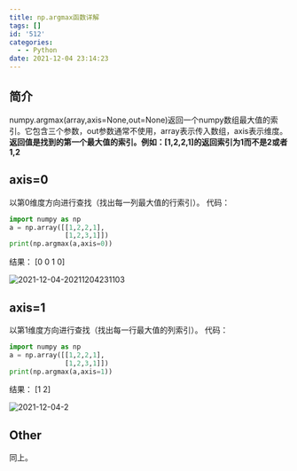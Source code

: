 ```yaml
---
title: np.argmax函数详解
tags: []
id: '512'
categories:
  - - Python
date: 2021-12-04 23:14:23
---
```


## 简介

numpy.argmax(array,axis=None,out=None)返回一个numpy数组最大值的索引。它包含三个参数，out参数通常不使用，array表示传入数组，axis表示维度。 **返回值是找到的第一个最大值的索引。例如：\[1,2,2,1\]的返回索引为1而不是2或者1,2**

## axis=0

以第0维度方向进行查找（找出每一列最大值的行索引）。 代码：

```python
import numpy as np
a = np.array([[1,2,2,1],
              [1,2,3,1]])
print(np.argmax(a,axis=0))
```

结果： \[0 0 1 0\]

![2021-12-04-20211204231103](https://img.how1e.com/2021-12-04-20211204231103.png)

## axis=1

以第1维度方向进行查找（找出每一行最大值的列索引）。 代码：

```python
import numpy as np
a = np.array([[1,2,2,1],
              [1,2,3,1]])
print(np.argmax(a,axis=1))
```

结果： \[1 2\]

![2021-12-04-2](https://img.how1e.com/2021-12-04-2.png)

## Other

同上。